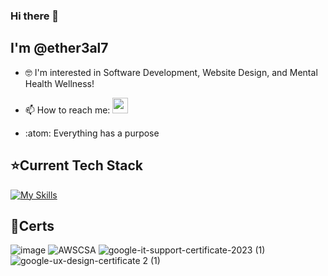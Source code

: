 ### Hi there 👋

<!--
**ether3al7/ether3al7** is a ✨ _special_ ✨ repository because its `README.md` (this file) appears on your GitHub profile.

Here are some ideas to get you started:

- 🔭 I’m currently working on ...
- 🌱 I’m currently learning ...
- 📫 How to reach me: ...
- ⚡ Fun fact: ...
![java](images/java.png | width=50)
## :hammer_and_wrench: Tools 
- [Java](https://www.java.com/en/)
- [JavaScript](https://www.javascript.com/)
- [React](https://reactjs.org/)
- [Tailwind CSS](https://tailwindcss.com/)
- [PostgreSQL](https://www.postgresql.org/)
- [Spring](https://spring.io/)
- [Bootstrap](https://getbootstrap.com/)
- [Docker](https://www.docker.com/)

[![Top Langs](https://github-readme-stats.vercel.app/api/top-langs/?username=Ether3al7&layout=compact)](https://github.com/anuraghazra/github-readme-stats)


## :bar_chart: Stats
![Ether3al7's GitHub stats](https://github-readme-stats.vercel.app/api?username=Ether3al7&show_icons=true&theme=blue-green)

[![Top Langs](https://github-readme-stats.vercel.app/api/top-langs/?username=Ether3al7&layout=compact&theme=blue-green)](https://github.com/anuraghazra/github-readme-stats)
-->

## I'm @ether3al7
- 🤓 I'm interested in Software Development, Website Design, and Mental Health Wellness!
- <p> 📫 How to reach me:
     <a href="https://www.linkedin.com/in/ryanefaw/">
       <img width="25px" src="https://skillicons.dev/icons?i=linkedin" />
     </a>
   </p>
- :atom: Everything has a purpose

## ⭐Current Tech Stack
[![My Skills](https://skillicons.dev/icons?i=java,js,html,css,react,bootstrap,spring,aws,gradle,postgresql,nodejs,firebase,jenkins,docker,blender,terraform&perline=7)](https://skillicons.dev)

## 📃Certs
![image](https://github.com/ether3al7/ether3al7/assets/103286201/aa9ff507-0b15-4fdd-8029-900594f12d26) 
![AWSCSA](https://github.com/ether3al7/ether3al7/assets/103286201/d265ab80-b034-4b9e-8ede-7bfca0741b54)
![google-it-support-certificate-2023 (1)](https://github.com/ether3al7/ether3al7/assets/103286201/df672197-0aeb-416e-94b0-7ae07a22d63c) 
![google-ux-design-certificate 2 (1)](https://github.com/ether3al7/ether3al7/assets/103286201/9e2968c4-9a95-4a78-aca1-72c66b2a599d)









